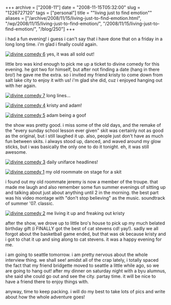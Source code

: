 +++
archive = ["2008-11"]
date = "2008-11-15T05:32:00"
slug = "1226727120"
tags = ["personal"]
title = "\"living just to find emotion\""
aliases = ["/archive/2008/11/15/living-just-to-find-emotion.html", "/wp/2008/11/15/living-just-to-find-emotion/", "/2008/11/15/living-just-to-find-emotion/", "/blog/250"]
+++

i had a fun evening! i guess i can't say that i have done that on a friday
in a long long time. i'm glad i finally could again.

[![divine comedy 6][1]][2] yes, it was all sold out!

little bro was kind enough to pick me up a ticket to divine comedy for
this evening. he got two for himself, but after not finding a date (hang
in there bro!) he gave me the extra. so i invited my friend kristy to come
down from salt lake city to enjoy it with us! i'm glad she did, cuz
i enjoyed hanging out with her again.

[![divine comedy 7][3]][4] long lines...

[![divine comedy 4][5]][6] kristy and adam!

[![divine comedy 5][7]][8] adam being a goof

the show was pretty good. i miss some of the old days, and the remake of
the "every sunday school lesson ever given" skit was certainly not as good
as the original, but i still laughed it up. also, people just don't have
as much fun between skits. i always stood up, danced, and waved around my
glow sticks, but i was basically the only one to do it tonight. eh, it was
still awesome.

[![divine comedy 3][9]][10] daily unifarce headlines!

[![divine comedy 1][11]][12] my old roommate on stage for a skit

i found out my old roommate jeremy is now a member of the troupe. that
made me laugh and also remember some fun summer evenings of sitting up and
talking about just about anything until 2 in the morning. the best part
was his video montage with "don't stop believing" as the music. soundtrack
of summer '07. classic.

[![divine comedy 2][13]][14] me living it up and freaking out kristy

after the show, we drove up to little bro's house to pick up my much
belated birthday gift (i FINALLY got the best of cat stevens cd! yay!).
sadly we all forgot about the basketball game ended, but that was ok
because kristy and i got to chat it up and sing along to cat stevens. it
was a happy evening for me.

i am going to seattle tomorrow. i am pretty nervous about the whole
interview thing. we shall see! amidst all of the crap lately, i totally
spaced the fact that my friend bridgette moved to seattle a little while
ago, so we are going to hang out! after my dinner on saturday night with
a byu alumnus, she said she could go out and see the city. partay time. it
will be nice to have a friend there to enjoy things with.

anyway, time to keep packing. i will do my best to take lots of pics and
write about how the whole adventure goes!

[1]: http://farm4.static.flickr.com/3263/3129823546_b0c3ddbe8a.jpg
[2]: http://www.flickr.com/photos/28471535@N02/3129823546/ (divine comedy 6 by rjbismark90, on Flickr)
[3]: http://farm4.static.flickr.com/3121/3129823362_d513a9c4f1.jpg
[4]: http://www.flickr.com/photos/28471535@N02/3129823362/ (divine comedy 7 by rjbismark90, on Flickr)
[5]: http://farm4.static.flickr.com/3235/3129824022_15cc98f282.jpg
[6]: http://www.flickr.com/photos/28471535@N02/3129824022/ (divine comedy 4 by rjbismark90, on Flickr)
[7]: http://farm4.static.flickr.com/3204/3129823770_917d31b70e.jpg
[8]: http://www.flickr.com/photos/28471535@N02/3129823770/ (divine comedy 5 by rjbismark90, on Flickr)
[9]: http://farm4.static.flickr.com/3294/3128995565_ddbd7814e3.jpg
[10]: http://www.flickr.com/photos/28471535@N02/3128995565/ (divine comedy 3 by rjbismark90, on Flickr)
[11]: http://farm4.static.flickr.com/3225/3129824788_906763bfbd.jpg
[12]: http://www.flickr.com/photos/28471535@N02/3129824788/ (divine comedy 1 by rjbismark90, on Flickr)
[13]: http://farm4.static.flickr.com/3106/3129824586_81c4d849a9.jpg
[14]: http://www.flickr.com/photos/28471535@N02/3129824586/ (divine comedy 2 by rjbismark90, on Flickr)

